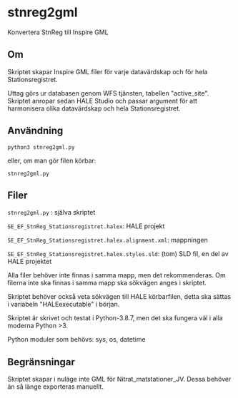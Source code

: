 # stnreg2gml
Konvertera StnReg till Inspire GML

## Om

Skriptet skapar Inspire GML filer för varje datavärdskap och för hela Stationsregistret. 

Uttag görs ur databasen genom WFS tjänsten, tabellen "active_site". Skriptet anropar sedan HALE Studio och passar argument för att harmonisera olika datavärdskap och hela Stationsregistret. 


## Användning

`python3 stnreg2gml.py`

eller, om man gör filen körbar:

`stnreg2gml.py`



## Filer

`stnreg2gml.py` : själva skriptet

`SE_EF_StnReg_Stationsregistret.halex`: HALE projekt

`SE_EF_StnReg_Stationsregistret.halex.alignment.xml`: mappningen

`SE_EF_StnReg_Stationsregistret.halex.styles.sld`: (tom) SLD fil, en del av HALE projektet


Alla filer behöver inte finnas i samma mapp, men det rekommenderas. Om filerna inte ska finnas i samma mapp ska sökvägen anges i skriptet.

Skriptet behöver också veta sökvägen till HALE körbarfilen, detta ska sättas i variabeln "HALEexecutable" i början.

Skriptet är skrivet och testat i Python-3.8.7, men det ska fungera väl i alla moderna Python >3.

Python moduler som behövs: sys, os, datetime


## Begränsningar
Skriptet skapar i nuläge inte GML för Nitrat_matstationer_JV. Dessa behöver än så länge exporteras manuellt.
